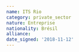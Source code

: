 ```yaml
---
name: ITS Rio
category: private_sector
nature: Entreprise
nationality: Brésil
alliance: 
date_signed: '2018-11-12'
---
```

    